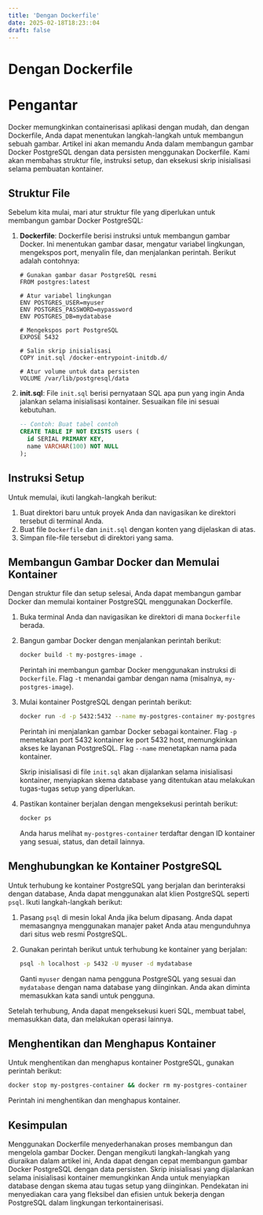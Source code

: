 ```yaml
---
title: 'Dengan Dockerfile'
date: 2025-02-18T18:23::04
draft: false
---
```


# Dengan Dockerfile

# Pengantar

Docker memungkinkan containerisasi aplikasi dengan mudah, dan dengan Dockerfile, Anda dapat menentukan langkah-langkah untuk membangun sebuah gambar. Artikel ini akan memandu Anda dalam membangun gambar Docker PostgreSQL dengan data persisten menggunakan Dockerfile. Kami akan membahas struktur file, instruksi setup, dan eksekusi skrip inisialisasi selama pembuatan kontainer.

## Struktur File

Sebelum kita mulai, mari atur struktur file yang diperlukan untuk membangun gambar Docker PostgreSQL:

1. **Dockerfile**: Dockerfile berisi instruksi untuk membangun gambar Docker. Ini menentukan gambar dasar, mengatur variabel lingkungan, mengekspos port, menyalin file, dan menjalankan perintah. Berikut adalah contohnya:

   ```docker
   # Gunakan gambar dasar PostgreSQL resmi
   FROM postgres:latest

   # Atur variabel lingkungan
   ENV POSTGRES_USER=myuser
   ENV POSTGRES_PASSWORD=mypassword
   ENV POSTGRES_DB=mydatabase

   # Mengekspos port PostgreSQL
   EXPOSE 5432

   # Salin skrip inisialisasi
   COPY init.sql /docker-entrypoint-initdb.d/

   # Atur volume untuk data persisten
   VOLUME /var/lib/postgresql/data
   ```

2. **init.sql**: File `init.sql` berisi pernyataan SQL apa pun yang ingin Anda jalankan selama inisialisasi kontainer. Sesuaikan file ini sesuai kebutuhan.

   ```sql
   -- Contoh: Buat tabel contoh
   CREATE TABLE IF NOT EXISTS users (
     id SERIAL PRIMARY KEY,
     name VARCHAR(100) NOT NULL
   );
   ```

## Instruksi Setup

Untuk memulai, ikuti langkah-langkah berikut:

1. Buat direktori baru untuk proyek Anda dan navigasikan ke direktori tersebut di terminal Anda.
2. Buat file `Dockerfile` dan `init.sql` dengan konten yang dijelaskan di atas.
3. Simpan file-file tersebut di direktori yang sama.

## Membangun Gambar Docker dan Memulai Kontainer

Dengan struktur file dan setup selesai, Anda dapat membangun gambar Docker dan memulai kontainer PostgreSQL menggunakan Dockerfile.

1. Buka terminal Anda dan navigasikan ke direktori di mana `Dockerfile` berada.
2. Bangun gambar Docker dengan menjalankan perintah berikut:

   ```bash
   docker build -t my-postgres-image .
   ```

   Perintah ini membangun gambar Docker menggunakan instruksi di `Dockerfile`. Flag `-t` menandai gambar dengan nama (misalnya, `my-postgres-image`).

3. Mulai kontainer PostgreSQL dengan perintah berikut:

   ```bash
   docker run -d -p 5432:5432 --name my-postgres-container my-postgres-image
   ```

   Perintah ini menjalankan gambar Docker sebagai kontainer. Flag `-p` memetakan port 5432 kontainer ke port 5432 host, memungkinkan akses ke layanan PostgreSQL. Flag `--name` menetapkan nama pada kontainer.

   Skrip inisialisasi di file `init.sql` akan dijalankan selama inisialisasi kontainer, menyiapkan skema database yang ditentukan atau melakukan tugas-tugas setup yang diperlukan.

4. Pastikan kontainer berjalan dengan mengeksekusi perintah berikut:

   ```bash
   docker ps
   ```

   Anda harus melihat `my-postgres-container` terdaftar dengan ID kontainer yang sesuai, status, dan detail lainnya.

## Menghubungkan ke Kontainer PostgreSQL

Untuk terhubung ke kontainer PostgreSQL yang berjalan dan berinteraksi dengan database, Anda dapat menggunakan alat klien PostgreSQL seperti `psql`. Ikuti langkah-langkah berikut:

1. Pasang `psql` di mesin lokal Anda jika belum dipasang. Anda dapat memasangnya menggunakan manajer paket Anda atau mengunduhnya dari situs web resmi PostgreSQL.
2. Gunakan perintah berikut untuk terhubung ke kontainer yang berjalan:

   ```bash
   psql -h localhost -p 5432 -U myuser -d mydatabase
   ```

   Ganti `myuser` dengan nama pengguna PostgreSQL yang sesuai dan `mydatabase` dengan nama database yang diinginkan. Anda akan diminta memasukkan kata sandi untuk pengguna.

Setelah terhubung, Anda dapat mengeksekusi kueri SQL, membuat tabel, memasukkan data, dan melakukan operasi lainnya.

## Menghentikan dan Menghapus Kontainer

Untuk menghentikan dan menghapus kontainer PostgreSQL, gunakan perintah berikut:

```bash
docker stop my-postgres-container && docker rm my-postgres-container
```

Perintah ini menghentikan dan menghapus kontainer.

## Kesimpulan

Menggunakan Dockerfile menyederhanakan proses membangun dan mengelola gambar Docker. Dengan mengikuti langkah-langkah yang diuraikan dalam artikel ini, Anda dapat dengan cepat membangun gambar Docker PostgreSQL dengan data persisten. Skrip inisialisasi yang dijalankan selama inisialisasi kontainer memungkinkan Anda untuk menyiapkan database dengan skema atau tugas setup yang diinginkan. Pendekatan ini menyediakan cara yang fleksibel dan efisien untuk bekerja dengan PostgreSQL dalam lingkungan terkontainerisasi.
